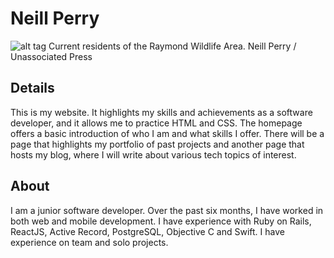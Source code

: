# Neill Perry


![alt tag](https://github.com/neillperry/neillperry.github.io/blob/master/photos/bisonHerd.jpg)
Current residents of the Raymond Wildlife Area. Neill Perry / Unassociated Press


## Details
This is my website. It highlights my skills and achievements as a software developer, and it allows me to practice HTML and CSS. The homepage offers a basic introduction of who I am and what skills I offer.  There will be a page that highlights my portfolio of past projects and another page that hosts my blog, where I will write about various tech topics of interest.  

## About
I am a junior software developer. Over the past six months, I have worked in both web and mobile development. I have experience with Ruby on Rails, ReactJS, Active Record, PostgreSQL, Objective C and Swift. I have experience on team and solo projects.
